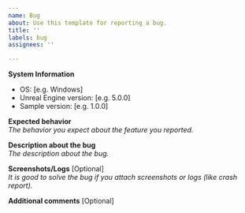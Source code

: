 ```yaml
---
name: Bug
about: Use this template for reporting a bug.
title: ''
labels: bug
assignees: ''

---
```


**System Information**
  
* OS: [e.g. Windows]
* Unreal Engine version: [e.g. 5.0.0]
* Sample version: [e.g. 1.0.0]

**Expected behavior**  
*The behavior you expect about the feature you reported.*

**Description about the bug**  
*The description about the bug.*

**Screenshots/Logs** [Optional]  
*It is good to solve the bug if you attach screenshots or logs (like crash report).*

**Additional comments** [Optional]

